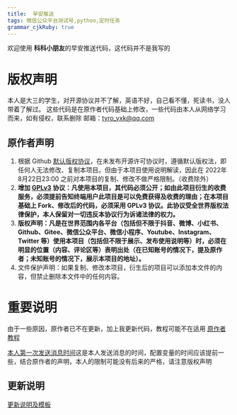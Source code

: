 ```yaml
---
title:  早安推送
tags: 微信公众平台测试号,python,定时任务
grammar_cjkRuby: true
---
```

欢迎使用 **科科小朋友**的早安推送代码，这代码并不是我写的
# 版权声明
本人是大三的学生，对开源协议并不了解，英语不好，自己看不懂，死读书，没人带着了解过。
这些代码是在原作者代码基础上修改，一些代码由本人从网络学习而来，如有侵权，联系删除
邮箱：tyro_yxk@qq.com

## 原作者声明
1. 根据 Github [默认版权协议](https://docs.github.com/cn/repositories/managing-your-repositorys-settings-and-features/customizing-your-repository/licensing-a-repository#choosing-the-right-license)，在未发布开源许可协议时，遵循默认版权法，即任何人无法修改、复制本项目。但由于本项目使用说明解读，因此在 2022年8月22日23:00 之前对本项目的复制、修改不做严格限制。（收费除外）
2. **增加 [GPLv3](https://www.gnu.org/licenses/gpl-3.0.txt) 协议：凡使用本项目，其代码必须公开；如由此项目衍生的收费服务，必须提前告知终端用户此项目是可以免费获得及收费的理由；在本项目基础上 Fork、修改后的代码，必须采用 GPLv3 协议。此协议受全世界版权法律保护，本人保留对一切违反本协议行为诉诸法律的权力。**
3. **版权声明：凡是在世界范围内各平台（包括但不限于抖音、微博、小红书、Github、Gitee、微信公众平台、微信小程序、Youtube、Instagram、Twitter 等）使用本项目（包括但不限于展示、发布使用说明等）时，必须在明显的位置（内容、评论区等）表明出处（在已知账号的情况下，提及原作者；未知账号的情况下，展示本项目的地址）。**
4. 文件保护声明：如果复制、修改本项目，衍生后的项目可以添加本文件的内容，但禁止删除本文件中的任何内容。

# 重要说明
由于一些原因，原作者已不在更新，加上我更新代码，教程可能不在适用
[原作者教程](./authorship.md)

[本人第一次发送消息时间](/img/xx.jpg)这是本人发送消息的时间，配置变量的时间应该提前一些，结合原作者的声明，本人的限制可能没有后来的严格，请注意版权声明

## 更新说明
[更新说明及模板](./UPGRADE.md)
